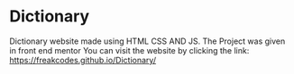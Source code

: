 # Dictionary
Dictionary website made using HTML CSS AND JS. The Project was given in front end mentor
You can visit the website by clicking the link: https://freakcodes.github.io/Dictionary/
